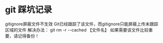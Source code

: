 # git 踩坑记录

gitignore屏蔽文件不生效
Git已经跟踪了该文件，而gitignore只能屏蔽上传未跟踪区域的文件
解决办法：
git rm -r --cached  【文件名】
如果需要该文件比较重要，请记得备份！
